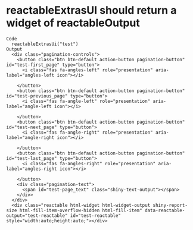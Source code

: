 # reactableExtrasUI should return a widget of reactableOutput

    Code
      reactableExtrasUi("test")
    Output
      <div class="pagination-controls">
        <button class="btn btn-default action-button pagination-button" id="test-first_page" type="button">
          <i class="fas fa-angles-left" role="presentation" aria-label="angles-left icon"></i>
          
        </button>
        <button class="btn btn-default action-button pagination-button" id="test-previous_page" type="button">
          <i class="fas fa-angle-left" role="presentation" aria-label="angle-left icon"></i>
          
        </button>
        <button class="btn btn-default action-button pagination-button" id="test-next_page" type="button">
          <i class="fas fa-angle-right" role="presentation" aria-label="angle-right icon"></i>
          
        </button>
        <button class="btn btn-default action-button pagination-button" id="test-last_page" type="button">
          <i class="fas fa-angles-right" role="presentation" aria-label="angles-right icon"></i>
          
        </button>
        <div class="pagination-text">
          <span id="test-page_text" class="shiny-text-output"></span>
        </div>
      </div>
      <div class="reactable html-widget html-widget-output shiny-report-size html-fill-item-overflow-hidden html-fill-item" data-reactable-output="test-reactable" id="test-reactable" style="width:auto;height:auto;"></div>

